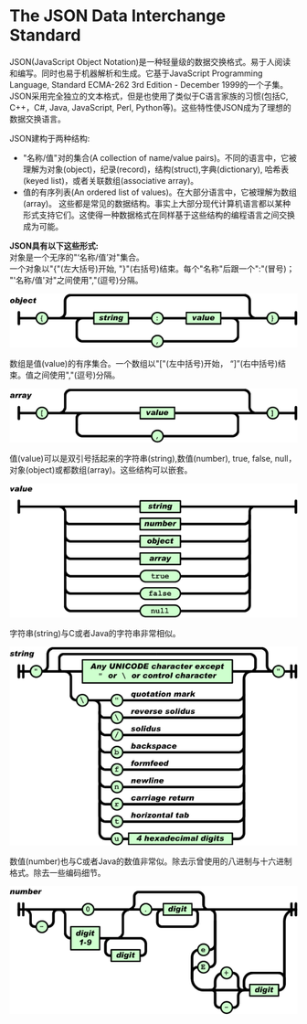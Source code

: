 # The JSON Data Interchange Standard

JSON\(JavaScript Object Notation\)是一种轻量级的数据交换格式。易于人阅读和编写。同时也易于机器解析和生成。它基于JavaScript Programming Language, Standard ECMA-262 3rd Edition - December 1999的一个子集。JSON采用完全独立的文本格式，但是也使用了类似于C语言家族的习惯\(包括C, C++，C\#, Java, JavaScript, Perl, Python等\)。这些特性使JSON成为了理想的数据交换语言。

JSON建构于两种结构:

* "名称/值"对的集合\(A collection of name/value pairs\)。不同的语言中，它被理解为对象\(object\)，纪录\(record\)，结构\(struct\),字典\(dictionary\), 哈希表\(keyed list\)，或者关联数组\(associative array\)。
* 值的有序列表\(An ordered list of values\)。在大部分语言中，它被理解为数组\(array\)。
  这些都是常见的数据结构。事实上大部分现代计算机语言都以某种形式支持它们。这使得一种数据格式在同样基于这些结构的编程语言之间交换成为可能。

**JSON具有以下这些形式:**  
对象是一个无序的"‘名称/值’对"集合。  
一个对象以"{"\(左大括号\)开始, "}"\(右括号\)结束。每个"名称"后跟一个":"\(冒号\)；  
"'名称/值'对"之间使用","\(逗号\)分隔。

![](/assets/import-2017-08-29-01.png)

数组是值\(value\)的有序集合。一个数组以"\["\(左中括号\)开始， “\]”\(右中括号\)结束。值之间使用","\(逗号\)分隔。

![](/assets/import-2017-08-29-02.png)

值\(value\)可以是双引号括起来的字符串\(string\),数值\(number\), true, false, null，对象\(object\)或都数组\(array\)。这些结构可以嵌套。

![](/assets/import-08-29-03.png)

字符串\(string\)与C或者Java的字符串非常相似。

![](/assets/import-08-29-04.png)

数值\(number\)也与C或者Java的数值非常似。除去示曾使用的八进制与十六进制格式。除去一些编码细节。

![](/assets/import-08-29-07.png)

